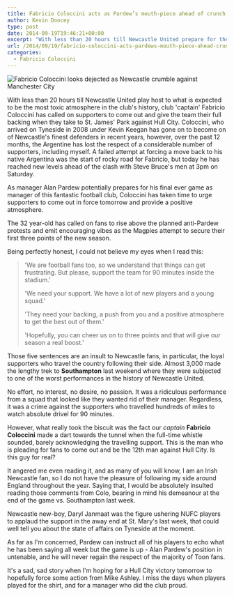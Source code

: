 ```yaml
---
title: Fabricio Coloccini acts as Pardew’s mouth-piece ahead of crunch clash
author: Kevin Doocey
type: post
date: 2014-09-19T19:46:21+00:00
excerpt: "With less than 20 hours till Newcastle United prepare for the most toxic atmosphere in the club's history, club 'captain' Fabricio Coloccini has called on supporters to come out and give the team their full backing"
url: /2014/09/19/fabricio-coloccini-acts-pardews-mouth-piece-ahead-crunch-clash/
categories:
  - Fabricio Coloccini
---
```


![Fabricio Coloccini looks dejected as Newcastle crumble against Manchester City](https://www.tynetime.com/wp-content/uploads/2014/09/Fabricio-Coloccini-Newcastle-Manchester-City.jpg "Coloccini - Spouting more nonsense ahead of a make or break day for Alan Pardew at St. James' Park")

With less than 20 hours till Newcastle United play host to what is expected to be the most toxic atmosphere in the club's history, club 'captain' Fabricio Coloccini has called on supporters to come out and give the team their full backing when they take to St. James' Park against Hull City. Coloccini, who arrived on Tyneside in 2008 under Kevin Keegan has gone on to become on of Newcastle's finest defenders in recent years, however, over the past 12 months, the Argentine has lost the respect of a considerable number of supporters, including myself. A failed attempt at forcing a move back to his native Argentina was the start of rocky road for Fabricio, but today he has reached new levels ahead of the clash with Steve Bruce's men at 3pm on Saturday.

As manager Alan Pardew potentially prepares for his final ever game as manager of this fantastic football club, Coloccini has taken time to urge supporters to come out in force tomorrow and provide a positive atmosphere.

The 32 year-old has called on fans to rise above the planned anti-Pardew protests and emit encouraging vibes as the Magpies attempt to secure their first three points of the new season.

Being perfectly honest, I could not believe my eyes when I read this:

> 'We are football fans too, so we understand that things can get frustrating. But please, support the team for 90 minutes inside the stadium.'
>
> 'We need your support. We have a lot of new players and a young squad.'
>
> 'They need your backing, a push from you and a positive atmosphere to get the best out of them.'
>
> 'Hopefully, you can cheer us on to three points and that will give our season a real boost.'

Those five sentences are an insult to Newcastle fans, in particular, the loyal supporters who travel the country following their side. Almost 3,000 made the lengthy trek to **Southampton** last weekend where they were subjected to one of the worst performances in the history of Newcastle United.

No effort, no interest, no desire, no passion. It was a ridiculous performance from a squad that looked like they wanted rid of their manager. Regardless, it was a crime against the supporters who travelled hundreds of miles to watch absolute drivel for 90 minutes.

However, what really took the biscuit was the fact our *captain* **Fabricio Coloccini** made a dart towards the tunnel when the full-time whistle sounded, barely acknowledging the travelling support. This is the man who is pleading for fans to come out and be the 12th man against Hull City. Is this guy for real?

It angered me even reading it, and as many of you will know, I am an Irish Newcastle fan, so I do not have the pleasure of following my side around England throughout the year. Saying that, I would be absolutely insulted reading those comments from Colo, bearing in mind his demeanour at the end of the game vs. Southampton last week.

Newcastle new-boy, Daryl Janmaat was the figure ushering NUFC players to applaud the support in the away end at St. Mary's last week, that could well tell you about the state of affairs on Tyneside at the moment.

As far as I'm concerned, Pardew can instruct all of his players to echo what he has been saying all week but the game is up - Alan Pardew's position in untenable, and he will never regain the respect of the majority of Toon fans.

It's a sad, sad story when I'm hoping for a Hull City victory tomorrow to hopefully force some action from Mike Ashley. I miss the days when players played for the shirt, and for a manager who did the club proud.
